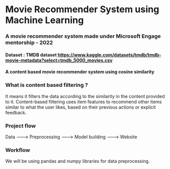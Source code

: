 # Movie Recommender System using Machine Learning

### A movie recommender system made under Microsoft Engage mentorship - 2022 

#### Dataset : TMDB dataset https://www.kaggle.com/datasets/tmdb/tmdb-movie-metadata?select=tmdb_5000_movies.csv
#### A content based movie recommender system using cosine similarity
### What is content based filtering ?
It means it filters the data according to the similarity in the content provided to it.
Content-based filtering uses item features to recommend other items similar to what the user likes, based on their previous actions or explicit feedback.

### Project flow
Data ---> Preprocessing ---> Model building ---> Website 

### Workflow
We will be using pandas and numpy libraries for data preprocessing.




